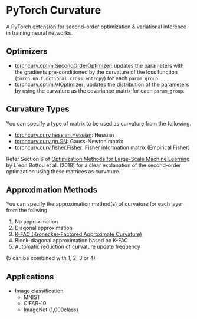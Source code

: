 # PyTorch Curvature
A PyTorch extension for second-order optimization & variational inference in training neural networks.
 
## Optimizers
- [torchcurv.optim.SecondOrderOptimizer](https://github.com/rioyokotalab/pytorch-curv/blob/master/torchcurv/optim/secondorder.py): updates the parameters with the gradients pre-conditioned by the curvature of the loss function (`torch.nn.functional.cross_entropy`) for each `param_group`.
- [torchcurv.optim.VIOptimizer](https://github.com/rioyokotalab/pytorch-curv/blob/master/torchcurv/optim/vi.py): updates the distribution of the parameters by using the curvature as the covariance matrix for each `param_group`.
 
## Curvature Types
You can specify a type of matrix to be used as curvature from the following.
- [torchcurv.curv.hessian.Hessian](https://github.com/rioyokotalab/pytorch-curv/blob/master/torchcurv/curv/hessian/hessian.py): Hessian
- [torchcurv.curv.gn.GN](https://github.com/rioyokotalab/pytorch-curv/blob/master/torchcurv/curv/gn/gn.py): Gauss-Newton matrix
- [torchcurv.curv.fisher.Fisher](https://github.com/rioyokotalab/pytorch-curv/blob/master/torchcurv/curv/fisher/fisher.py): Fisher information matrix (Empirical Fisher)

Refer Section 6 of [Optimization Methods for Large-Scale Machine Learning](https://arxiv.org/abs/1606.04838) by L´eon Bottou et al. (2018) for a clear explanation of the second-order optimzation using these matrices as curvature.

## Approximation Methods
You can specify the approximation method(s) of curvature for each layer from the follwing.
1. No approximation
2. Diagonal approximation
3. [K-FAC (Kronecker-Factored Approximate Curvature)](https://arxiv.org/abs/1503.05671)
4. Block-diagonal approximation based on K-FAC
5. Automatic reduction of curvature update frequency 

(5 can be combined with 1, 2, 3 or 4)

## Applications
- Image classification
  - MNIST
  - CIFAR-10
  - ImageNet (1,000class)
